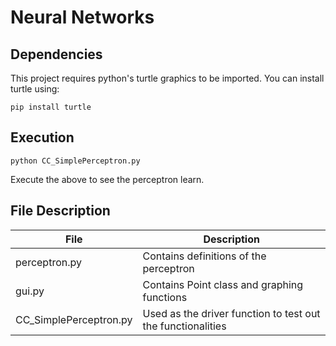 # Neural Networks

## Dependencies

This project requires python's turtle graphics to be imported. You can install turtle using:	

	pip install turtle

## Execution
	python CC_SimplePerceptron.py

Execute the above to see the perceptron learn.

## File Description

|File     		|Description 						    |
|-----------------------|-----------------------------------------------------------|
|perceptron.py 		|Contains definitions of the perceptron                     |
|gui.py   		|Contains Point class and graphing functions                |
|CC_SimplePerceptron.py	|Used as the driver function to test out the functionalities|
